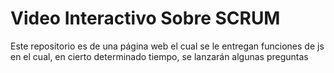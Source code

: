 # Video Interactivo Sobre SCRUM
Este repositorio es de una página web el cual se le entregan funciones de js en el cual, en cierto determinado tiempo, se lanzarán algunas preguntas
